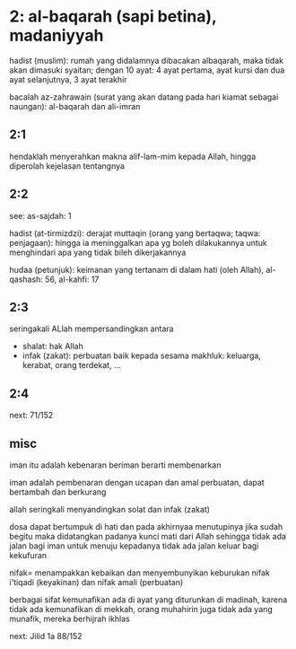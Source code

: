 # 2: al-baqarah (sapi betina), madaniyyah

hadist (muslim):
rumah yang didalamnya dibacakan albaqarah,
maka tidak akan dimasuki syaitan;
dengan 10 ayat:
4 ayat pertama,
ayat kursi dan dua ayat selanjutnya,
3 ayat terakhir

bacalah az-zahrawain
(surat yang akan datang pada hari kiamat sebagai naungan):
al-baqarah dan ali-imran

## 2:1
hendaklah menyerahkan makna alif-lam-mim kepada Allah,
hingga diperolah kejelasan tentangnya

## 2:2
see:
as-sajdah: 1

hadist (at-tirmizdzi):
derajat muttaqin (orang yang bertaqwa; taqwa: penjagaan):
hingga ia meninggalkan apa yg boleh dilakukannya untuk
menghindari apa yang tidak bileh dikerjakannya

hudaa (petunjuk):
keimanan yang tertanam di dalam hati (oleh Allah),
al-qashash: 56, al-kahfi: 17

## 2:3
seringakali ALlah mempersandingkan antara
* shalat: hak Allah
* infak (zakat): perbuatan baik kepada sesama makhluk:
  keluarga, kerabat, orang terdekat, ...

## 2:4
next: 71/152

## misc
iman itu adalah kebenaran
beriman berarti membenarkan

iman adalah pembenaran dengan ucapan dan amal perbuatan,
dapat bertambah dan berkurang

allah seringkali menyandingkan solat dan infak (zakat)

dosa dapat bertumpuk di hati
dan pada akhirnyaa menutupinya
jika sudah begitu maka didatangkan padanya kunci mati dari Allah
sehingga tidak ada jalan bagi iman untuk menuju kepadanya
tidak ada jalan keluar bagi kekufuran

nifak= menampakkan kebaikan dan menyembunyikan keburukan
nifak i'tiqadi (keyakinan) dan nifak amali (perbuatan)

berbagai sifat kemunafikan ada di ayat yang diturunkan di madinah,
karena tidak ada kemunafikan di mekkah,
orang muhahirin juga tidak ada yang munafik, mereka berhijrah ikhlas

next:
Jilid 1a
88/152
